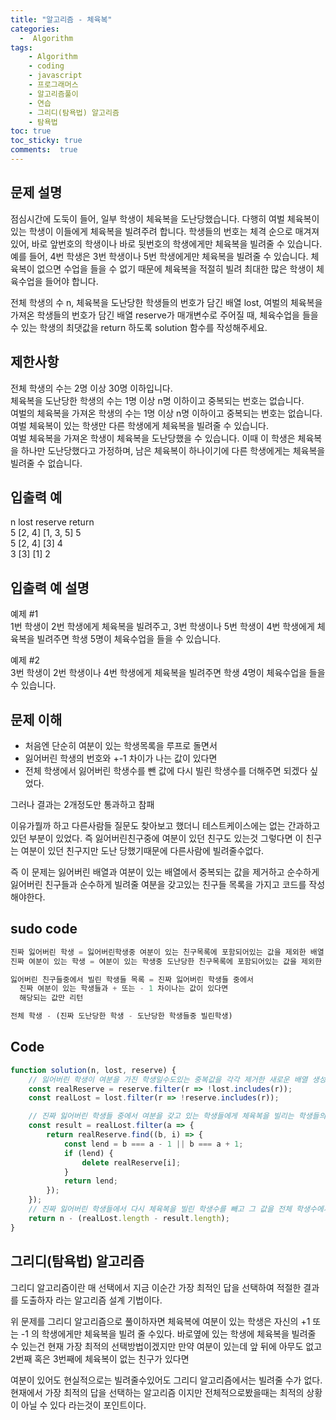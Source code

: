 ```yaml
---
title: "알고리즘 - 체육복"
categories: 
  -  Algorithm
tags: 
    - Algorithm
    - coding
    - javascript
    - 프로그래머스
    - 알고리즘풀이
    - 연습
    - 그리디(탐욕법) 알고리즘
    - 탐욕법
toc: true
toc_sticky: true
comments:  true
---
```


## 문제 설명
점심시간에 도둑이 들어, 일부 학생이 체육복을 도난당했습니다. 다행히 여벌 체육복이 있는 학생이 이들에게 체육복을 빌려주려 합니다. 학생들의 번호는 체격 순으로 매겨져 있어, 바로 앞번호의 학생이나 바로 뒷번호의 학생에게만 체육복을 빌려줄 수 있습니다. 예를 들어, 4번 학생은 3번 학생이나 5번 학생에게만 체육복을 빌려줄 수 있습니다. 체육복이 없으면 수업을 들을 수 없기 때문에 체육복을 적절히 빌려 최대한 많은 학생이 체육수업을 들어야 합니다.  

전체 학생의 수 n, 체육복을 도난당한 학생들의 번호가 담긴 배열 lost, 여벌의 체육복을 가져온 학생들의 번호가 담긴 배열 reserve가 매개변수로 주어질 때, 체육수업을 들을 수 있는 학생의 최댓값을 return 하도록 solution 함수를 작성해주세요.
  
## 제한사항  
전체 학생의 수는 2명 이상 30명 이하입니다.  
체육복을 도난당한 학생의 수는 1명 이상 n명 이하이고 중복되는 번호는 없습니다.  
여벌의 체육복을 가져온 학생의 수는 1명 이상 n명 이하이고 중복되는 번호는 없습니다.  
여벌 체육복이 있는 학생만 다른 학생에게 체육복을 빌려줄 수 있습니다.  
여벌 체육복을 가져온 학생이 체육복을 도난당했을 수 있습니다. 이때 이 학생은 체육복을 하나만 도난당했다고 가정하며, 남은 체육복이 하나이기에 다른 학생에게는 체육복을 빌려줄 수 없습니다.  

## 입출력 예
n	lost	reserve	return  
5	[2, 4]	[1, 3, 5]	5  
5	[2, 4]	[3]	4  
3	[3]	[1]	2  

## 입출력 예 설명  
예제 #1  
1번 학생이 2번 학생에게 체육복을 빌려주고, 3번 학생이나 5번 학생이 4번 학생에게 체육복을 빌려주면 학생 5명이 체육수업을 들을 수 있습니다.  

예제 #2  
3번 학생이 2번 학생이나 4번 학생에게 체육복을 빌려주면 학생 4명이 체육수업을 들을 수 있습니다.  

## 문제 이해
- 처음엔 단순히 여분이 있는 학생목록을 루프로 돌면서 
- 잃어버린 학생의 번호와 +-1 차이가 나는 값이 있다면 
- 전체 학생에서 잃어버린 학생수를 뺀 값에 다시 빌린 학생수를 더해주면 되겠다 싶었다.
  
그러나 결과는 2개정도만 통과하고 참패  

이유가뭘까 하고 다른사람들 질문도 찾아보고 했더니 테스트케이스에는 없는 간과하고 있던 부분이 있었다. 즉 잃어버린친구중에 여분이 있던 친구도 있는것 그렇다면 이 친구는 여분이 있던 친구지만 도난 당했기때문에 다른사람에 빌려줄수없다.
  

즉 이 문제는 잃어버린 배열과 여분이 있는 배열에서 중복되는 값을 제거하고 순수하게 잃어버린 친구들과 순수하게 빌려줄 여분을 갖고있는 친구들 목록을 가지고 코드를 작성해야한다.

## sudo code
```javascript
진짜 잃어버린 학생 = 잃어버린학생중 여분이 있는 친구목록에 포함되어있는 값을 제외한 배열
진짜 여분이 있는 학생 = 여분이 있는 학생중 도난당한 친구목록에 포함되어있는 값을 제외한 배열

잃어버린 친구들중에서 빌린 학생들 목록 = 진짜 잃어버린 학생들 중에서
  진짜 여분이 있는 학생들과 + 또는 - 1 차이나는 값이 있다면
  해당되는 값만 리턴

전체 학생 - (진짜 도난당한 학생 - 도난당한 학생들중 빌린학생)
```

## Code
```javascript
function solution(n, lost, reserve) {
    // 잃어버린 학생이 여분을 가진 학생일수도있는 중복값을 각각 제거한 새로운 배열 생성
    const realReserve = reserve.filter(r => !lost.includes(r));
    const realLost = lost.filter(r => !reserve.includes(r));

    // 진짜 잃어버린 학생들 중에서 여분을 갖고 있는 학생들에게 체육복을 빌리는 학생들의 배열을 리턴
    const result = realLost.filter(a => {
        return realReserve.find((b, i) => {
            const lend = b === a - 1 || b === a + 1;
            if (lend) {
                delete realReserve[i];
            }
            return lend;
        });
    });
    // 진짜 잃어버린 학생들에서 다시 체육복을 빌린 학생수를 빼고 그 값을 전체 학생수에서 뺀다
    return n - (realLost.length - result.length);
}
```

## 그리디(탐욕법) 알고리즘
그리디 알고리즘이란 매 선택에서 지금 이순간 가장 최적인 답을 선택하여 적절한 결과를 도출하자 라는 알고리즘 설계 기법이다.
  
위 문제를 그리디 알고리즘으로 풀이하자면 체육복에 여분이 있는 학생은 자신의 +1 또는 -1 의 학생에게만 체육복을 빌려 줄 수있다. 바로옆에 있는 학생에 체육복을 빌려줄 수 있는건 현재 가장 최적의 선택방법이겠지만 만약 여분이 있는데 앞 뒤에 아무도 없고 2번째 혹은 3번째에 체육복이 없는 친구가 있다면
  
여분이 있어도 현실적으로는 빌려줄수있어도 그리디 알고리즘에서는 빌려줄 수가 없다. 현재에서 가장 최적의 답을 선택하는 알고리즘 이지만 전체적으로봤을때는 최적의 상황이 아닐 수 있다 라는것이 포인트이다.